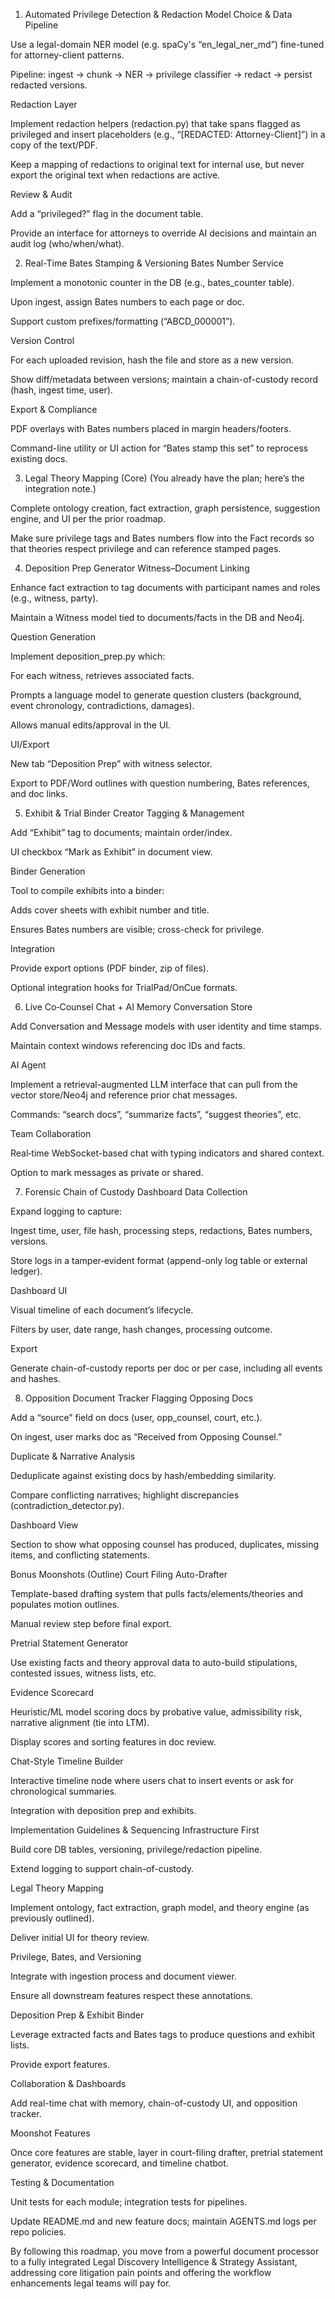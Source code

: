 1. Automated Privilege Detection & Redaction
Model Choice & Data Pipeline

Use a legal-domain NER model (e.g. spaCy's “en_legal_ner_md”) fine-tuned for attorney-client patterns.

Pipeline: ingest → chunk → NER → privilege classifier → redact → persist redacted versions.

Redaction Layer

Implement redaction helpers (redaction.py) that take spans flagged as privileged and insert placeholders (e.g., “[REDACTED: Attorney-Client]”) in a copy of the text/PDF.

Keep a mapping of redactions to original text for internal use, but never export the original text when redactions are active.

Review & Audit

Add a “privileged?” flag in the document table.

Provide an interface for attorneys to override AI decisions and maintain an audit log (who/when/what).

2. Real-Time Bates Stamping & Versioning
Bates Number Service

Implement a monotonic counter in the DB (e.g., bates_counter table).

Upon ingest, assign Bates numbers to each page or doc.

Support custom prefixes/formatting (“ABCD_000001”).

Version Control

For each uploaded revision, hash the file and store as a new version.

Show diff/metadata between versions; maintain a chain-of-custody record (hash, ingest time, user).

Export & Compliance

PDF overlays with Bates numbers placed in margin headers/footers.

Command-line utility or UI action for “Bates stamp this set” to reprocess existing docs.

3. Legal Theory Mapping (Core)
(You already have the plan; here’s the integration note.)

Complete ontology creation, fact extraction, graph persistence, suggestion engine, and UI per the prior roadmap.

Make sure privilege tags and Bates numbers flow into the Fact records so that theories respect privilege and can reference stamped pages.

4. Deposition Prep Generator
Witness–Document Linking

Enhance fact extraction to tag documents with participant names and roles (e.g., witness, party).

Maintain a Witness model tied to documents/facts in the DB and Neo4j.

Question Generation

Implement deposition_prep.py which:

For each witness, retrieves associated facts.

Prompts a language model to generate question clusters (background, event chronology, contradictions, damages).

Allows manual edits/approval in the UI.

UI/Export

New tab “Deposition Prep” with witness selector.

Export to PDF/Word outlines with question numbering, Bates references, and doc links.

5. Exhibit & Trial Binder Creator
Tagging & Management

Add “Exhibit” tag to documents; maintain order/index.

UI checkbox “Mark as Exhibit” in document view.

Binder Generation

Tool to compile exhibits into a binder:

Adds cover sheets with exhibit number and title.

Ensures Bates numbers are visible; cross-check for privilege.

Integration

Provide export options (PDF binder, zip of files).

Optional integration hooks for TrialPad/OnCue formats.

6. Live Co‑Counsel Chat + AI Memory
Conversation Store

Add Conversation and Message models with user identity and time stamps.

Maintain context windows referencing doc IDs and facts.

AI Agent

Implement a retrieval-augmented LLM interface that can pull from the vector store/Neo4j and reference prior chat messages.

Commands: “search docs”, “summarize facts”, “suggest theories”, etc.

Team Collaboration

Real‑time WebSocket-based chat with typing indicators and shared context.

Option to mark messages as private or shared.

7. Forensic Chain of Custody Dashboard
Data Collection

Expand logging to capture:

Ingest time, user, file hash, processing steps, redactions, Bates numbers, versions.

Store logs in a tamper‑evident format (append-only log table or external ledger).

Dashboard UI

Visual timeline of each document’s lifecycle.

Filters by user, date range, hash changes, processing outcome.

Export

Generate chain-of-custody reports per doc or per case, including all events and hashes.

8. Opposition Document Tracker
Flagging Opposing Docs

Add a “source” field on docs (user, opp_counsel, court, etc.).

On ingest, user marks doc as “Received from Opposing Counsel.”

Duplicate & Narrative Analysis

Deduplicate against existing docs by hash/embedding similarity.

Compare conflicting narratives; highlight discrepancies (contradiction_detector.py).

Dashboard View

Section to show what opposing counsel has produced, duplicates, missing items, and conflicting statements.

Bonus Moonshots (Outline)
Court Filing Auto-Drafter

Template-based drafting system that pulls facts/elements/theories and populates motion outlines.

Manual review step before final export.

Pretrial Statement Generator

Use existing facts and theory approval data to auto-build stipulations, contested issues, witness lists, etc.

Evidence Scorecard

Heuristic/ML model scoring docs by probative value, admissibility risk, narrative alignment (tie into LTM).

Display scores and sorting features in doc review.

Chat-Style Timeline Builder

Interactive timeline node where users chat to insert events or ask for chronological summaries.

Integration with deposition prep and exhibits.

Implementation Guidelines & Sequencing
Infrastructure First

Build core DB tables, versioning, privilege/redaction pipeline.

Extend logging to support chain-of-custody.

Legal Theory Mapping

Implement ontology, fact extraction, graph model, and theory engine (as previously outlined).

Deliver initial UI for theory review.

Privilege, Bates, and Versioning

Integrate with ingestion process and document viewer.

Ensure all downstream features respect these annotations.

Deposition Prep & Exhibit Binder

Leverage extracted facts and Bates tags to produce questions and exhibit lists.

Provide export features.

Collaboration & Dashboards

Add real-time chat with memory, chain-of-custody UI, and opposition tracker.

Moonshot Features

Once core features are stable, layer in court-filing drafter, pretrial statement generator, evidence scorecard, and timeline chatbot.

Testing & Documentation

Unit tests for each module; integration tests for pipelines.

Update README.md and new feature docs; maintain AGENTS.md logs per repo policies.

By following this roadmap, you move from a powerful document processor to a fully integrated Legal Discovery Intelligence & Strategy Assistant, addressing core litigation pain points and offering the workflow enhancements legal teams will pay for.